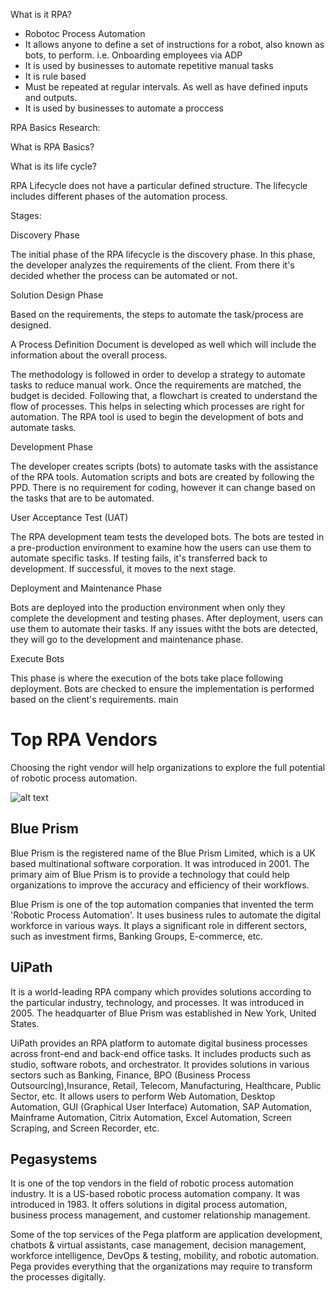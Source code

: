 What is it RPA?
- Robotoc Process Automation
- It allows anyone to define a set of instructions for a robot, also known as bots, to perform. i.e. Onboarding employees via ADP
- It is used by businesses to automate repetitive manual tasks
- It is rule based
- Must be repeated at regular intervals. As well as have defined inputs and outputs.
- It is used by businesses to automate a proccess

RPA Basics Research:

What is RPA Basics?

What is its life cycle?

RPA Lifecycle does not have a particular defined structure. The lifecycle includes different phases of the automation process.

Stages:

Discovery Phase

The initial phase of the RPA lifecycle is the discovery phase. In this phase, the developer analyzes the requirements of the client. From there it's decided whether the process can be automated or not.

Solution Design Phase

Based on the requirements, the steps to automate the task/process are designed.

A Process Definition Document is developed as well which will include the information about the overall process.

The methodology is followed in order to develop a strategy to automate tasks to reduce manual work. Once the requirements are matched, the budget is decided. Following that, a flowchart is created to understand the flow of processes. This helps in selecting which processes are right for automation. The RPA tool is used to begin the development of bots and automate tasks.

Development Phase

The developer creates scripts (bots) to automate tasks with the assistance of the RPA tools. Automation scripts and bots are created by following the PPD. There is no requirement for coding, however it can change based on the tasks that are to be automated.

User Acceptance Test (UAT)

The RPA development team tests the developed bots. The bots are tested in a pre-production environment to examine how the users can use them to automate specific tasks. If testing fails, it's transferred back to development. If successful, it moves to the next stage.

Deployment and Maintenance Phase

Bots are deployed into the production environment when only they complete the development and testing phases. After deployment, users can use them to automate their tasks. If any issues witht the bots are detected, they will go to the development and maintenance phase.

Execute Bots

This phase is where the execution of the bots take place following deployment. Bots are checked to ensure the implementation is performed based on the client's requirements.
 main

 # Top RPA Vendors

  Choosing the right vendor will help organizations to explore the full potential of robotic process automation.

![alt text](https://static.javatpoint.com/tutorial/rpa/images/top-rpa-vendors.png)


## Blue Prism
Blue Prism is the registered name of the Blue Prism Limited, which is a UK based multinational software corporation. It was introduced in 2001. The primary aim of Blue Prism is to provide a technology that could help organizations to improve the accuracy and efficiency of their workflows. 

Blue Prism is one of the top automation companies that invented the term 'Robotic Process Automation'. It uses business rules to automate the digital workforce in various ways. It plays a significant role in different sectors, such as investment firms, Banking Groups, E-commerce, etc.


## UiPath
It is a world-leading RPA company which provides solutions according to the particular industry, technology, and processes. It was introduced in 2005. The headquarter of Blue Prism was established in New York, United States.

UiPath provides an RPA platform to automate digital business processes across front-end and back-end office tasks. It includes products such as studio, software robots, and orchestrator. It provides solutions in various sectors such as Banking, Finance, BPO (Business Process Outsourcing),Insurance, Retail, Telecom, Manufacturing, Healthcare, Public Sector, etc. It allows users to perform Web Automation, Desktop Automation, GUI (Graphical User Interface) Automation, SAP Automation, Mainframe Automation, Citrix Automation, Excel Automation, Screen Scraping, and Screen Recorder, etc.

## Pegasystems
It is one of the top vendors in the field of robotic process automation industry. It is a US-based robotic process automation company. It was introduced in 1983. It offers solutions in digital process automation, business process management, and customer relationship management.

Some of the top services of the Pega platform are application development, chatbots & virtual assistants, case management, decision management, workforce intelligence, DevOps
& testing, mobility, and robotic automation. Pega provides everything that the organizations may require to transform the processes digitally.








